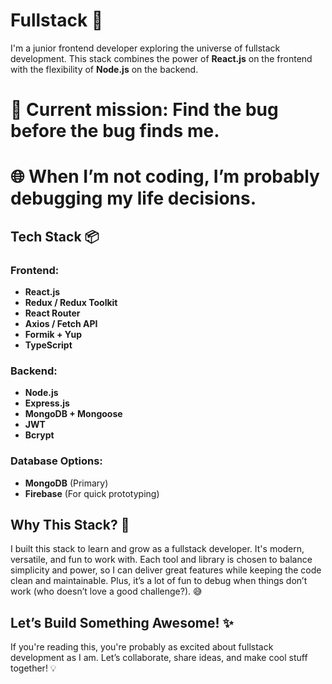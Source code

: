 # Fullstack 🚀

I'm a junior frontend developer exploring the universe of fullstack development. This stack combines the power of **React.js** on the frontend with the flexibility of **Node.js** on the backend. 

# 🎯 Current mission: Find the bug before the bug finds me.
# 🌐 When I’m not coding, I’m probably debugging my life decisions.

## Tech Stack 📦

### Frontend:
- **React.js**
- **Redux / Redux Toolkit**
- **React Router**
- **Axios / Fetch API**
- **Formik + Yup**
- **TypeScript**

### Backend:
- **Node.js**
- **Express.js**
- **MongoDB + Mongoose**
- **JWT**
- **Bcrypt**

### Database Options:
- **MongoDB** (Primary)
- **Firebase** (For quick prototyping)

## Why This Stack? 🤔
I built this stack to learn and grow as a fullstack developer. It's modern, versatile, and fun to work with. Each tool and library is chosen to balance simplicity and power, so I can deliver great features while keeping the code clean and maintainable. Plus, it’s a lot of fun to debug when things don’t work (who doesn’t love a good challenge?). 😅

## Let’s Build Something Awesome! ✨
If you're reading this, you're probably as excited about fullstack development as I am. Let’s collaborate, share ideas, and make cool stuff together! 💡

